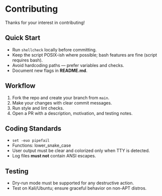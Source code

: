 # Contributing

Thanks for your interest in contributing!

## Quick Start
- Run `shellcheck` locally before committing.
- Keep the script POSIX-ish where possible; bash features are fine (script requires bash).
- Avoid hardcoding paths — prefer variables and checks.
- Document new flags in **README.md**.

## Workflow
1. Fork the repo and create your branch from `main`.
2. Make your changes with clear commit messages.
3. Run style and lint checks.
4. Open a PR with a description, motivation, and testing notes.

## Coding Standards
- `set -euo pipefail`
- Functions: lower_snake_case
- User output must be clear and colorized only when TTY is detected.
- Log files **must not** contain ANSI escapes.

## Testing
- Dry-run mode must be supported for any destructive action.
- Test on Kali/Ubuntu; ensure graceful behavior on non-APT distros.
